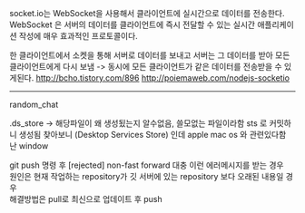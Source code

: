 socket.io는 WebSocket을 사용해서 클라이언트에 실시간으로 데이터를 전송한다.
WebSocket 은 서버의 데이터를 클라이언트에 즉시 전달할 수 있는 실시간 애플리케이션 작성에 매우 효과적인 프로토콜이다.

한 클라이언트에서 소켓을 통해 서버로 데이터를 보내고 서버는 그 데이터를 받아 모든 클라이언트에게 다시 보냄 -> 동시에 모든 클라이언트가 같은 데이터를 전송받을 수 있게된다.
http://bcho.tistory.com/896
http://poiemaweb.com/nodejs-socketio



----------------------------------------------------------------------------------------
random_chat

.ds_store -> 해당파일이 왜 생성됬는지 알수없음, 쓸모없는 파일이라함 
sts 로 커밋하니 생성됨 
찾아보니 (Desktop Services Store) 인데 apple mac os 와 관련있다함 난 window 

git push 명령 후 [rejected] non-fast forward 대충 이런 에러메시지를 받는 경우  
원인은 현재 작업하는 repository가 깃 서버에 있는 repository 보다 오래된 내용일 경우  
해결방법은 pull로 최신으로 업데이트 후 push 
